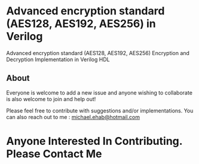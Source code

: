 # Advanced encryption standard (AES128, AES192, AES256) in Verilog
Advanced encryption standard (AES128, AES192, AES256) Encryption and Decryption Implementation in Verilog HDL

## About
Everyone is welcome to add a new issue and anyone wishing to collaborate is also welcome to join and help out!

Please feel free to contribute with suggestions and/or implementations. You can also reach out to me : michael.ehab@hotmail.com

# Anyone Interested In Contributing. Please Contact Me
